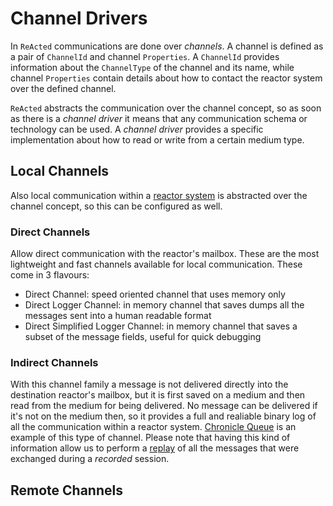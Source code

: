 # Channel Drivers

In `ReActed` communications are done over *channels*. A channel is defined as a pair of `ChannelId` and channel `Properties`.
A `ChannelId` provides information about the `ChannelType` of the channel and its name, while channel `Properties` contain details
about how to contact the reactor system over the defined channel.

`ReActed` abstracts the communication over the channel concept, so as soon as there is a *channel driver* it means that
any communication schema or technology can be used. A *channel driver* provides a specific implementation about how to
read or write from a certain medium type.

## Local Channels

Also local communication within a [reactor system](../reactor_system.md) is abstracted over the channel concept, so
this can be configured as well.

### Direct Channels

Allow direct communication with the reactor's mailbox. These are the most lightweight and fast channels available for
local communication. These come in 3 flavours:

- Direct Channel: speed oriented channel that uses memory only
- Direct Logger Channel: in memory channel that saves dumps all the messages sent into a human readable format
- Direct Simplified Logger Channel: in memory channel that saves a subset of the message fields, useful for quick debugging

### Indirect Channels

With this channel family a message is not delivered directly into the destination reactor's mailbox, but it is 
first saved on a medium and then read from the medium for being delivered. No message can be delivered if it's not on
the medium then, so it provides a full and realiable binary log of all the communication within a reactor system.
[Chronicle Queue](cq/cq_main.md) is an example of this type of channel.
Please note that having this kind of information allow us to perform a [replay](replay/replay_main.md) of all the messages
that were exchanged during a *recorded* session.

## Remote Channels


